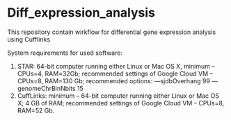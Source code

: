 # Diff_expression_analysis
This repository contain wirkflow for differential gene expression analysis using Cufflinks

System requirements for used software:
1. STAR: 64-bit computer running either Linux or Mac OS X, minimum – CPUs=4, RAM=32Gb; recommended settings of Google Cloud VM – CPUs=8, RAM=130 Gb; recommended options: —sjdbOverhang 99 —genomeChrBinNbits 15
2. CuffLinks: minimum – 64-bit computer running either Linux or Mac OS X; 4 GB of RAM; recommended settings of Google Cloud VM – CPUs=8, RAM=52 Gb.
